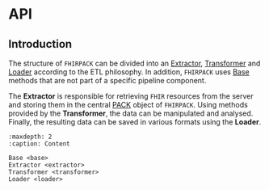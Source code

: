 # API

## Introduction

The structure of `FHIRPACK` can be divided into an [Extractor](./extractor.md), [Transformer](./transformer.md) and [Loader](./loader.md) according to the ETL philosophy. In addition, `FHIRPACK` uses [Base](./base.md) methods that are not part of a specific pipeline component.

The **Extractor** is responsible for retrieving `FHIR` resources from the server and storing them in the central [PACK](../api/fhirpack.pack.rst) object of `FHIRPACK`. Using methods provided by the **Transformer**, the data can be manipulated and analysed. Finally, the resulting data can be saved in various formats using the **Loader**.

```{toctree}
:maxdepth: 2
:caption: Content

Base <base>
Extractor <extractor>
Transformer <transformer>
Loader <loader>
```

